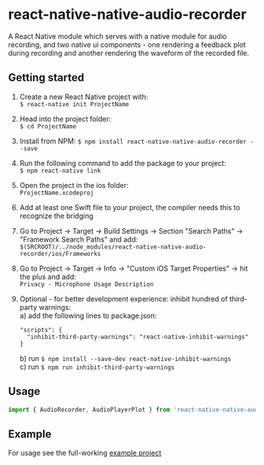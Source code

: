 
# react-native-native-audio-recorder

A React Native module which serves with a native module for audio recording, and two native ui components - one rendering a feedback plot during recording and another rendering the waveform of the recorded file.

## Getting started
1. Create a new React Native project with:  
`$ react-native init ProjectName`
    
2. Head into the project folder:  
`$ cd ProjectName`

3. Install from NPM: 
`$ npm install react-native-native-audio-recorder --save`

4. Run the following command to add the package to your project:  
`$ npm react-native link`

5. Open the project in the ios folder:  
`ProjectName.xcodeproj`
    
6. Add at least one Swift file to your project, the compiler needs this to recognize the bridging   
    
7. Go to Project -> Target -> Build Settings -> Section "Search Paths" -> "Framework Search Paths" and add:  
`$(SRCROOT)/../node_modules/react-native-native-audio-recorder/ios/Frameworks`
  
8. Go to Project -> Target -> Info -> "Custom iOS Target Properties" -> hit the plus and add:  
`Privacy - Microphone Usage Description`
    
9. Optional - for better development experience: inhibit hundred of third-party warnings:  
a) add the following lines to package.json:
    ```
    "scripts": {
      "inhibit-third-party-warnings": "react-native-inhibit-warnings"
    }
    ```
    b) run `$ npm install --save-dev react-native-inhibit-warnings`  
    c) run `$ npm run inhibit-third-party-warnings`  

    
    
## Usage
```javascript
import { AudioRecorder, AudioPlayerPlot } from 'react-native-native-audio-recorder';
```

## Example

For usage see the full-working [example project ](https://github.com/audvice/react-native-audio-recorder-example-project)